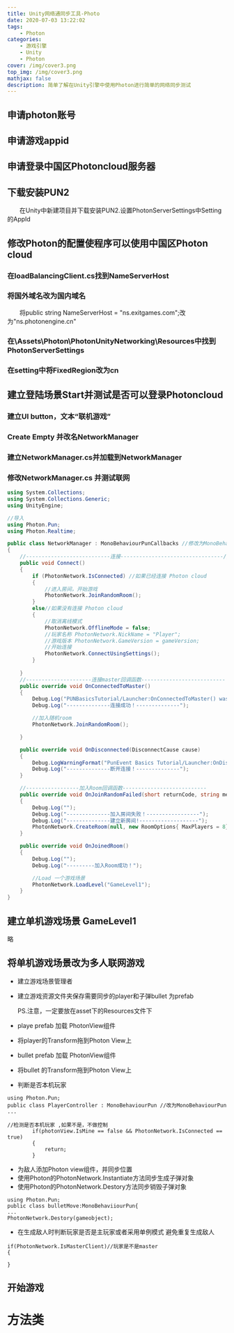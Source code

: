 ```yaml
---
title: Unity网络通同步工具-Photo
date: 2020-07-03 13:22:02
tags: 
    - Photon
categories: 
    - 游戏引擎
    - Unity
    - Photon
cover: /img/cover3.png
top_img: /img/cover3.png
mathjax: false
description: 简单了解在Unity引擎中使用Photon进行简单的网络同步测试
---
```

## 申请photon账号
## 申请游戏appid
## 申请登录中国区Photoncloud服务器
## 下载安装PUN2
&ensp;&ensp;&ensp;&ensp;在Unity中新建项目并下载安装PUN2.设置PhotonServerSettings中Setting  的AppId
## 修改Photon的配置使程序可以使用中国区Photon cloud
### 在loadBalancingClient.cs找到NameServerHost
### 将国外域名改为国内域名
&ensp;&ensp;&ensp;&ensp;将public string NameServerHost = "ns.exitgames.com";改为"ns.photonengine.cn"
### 在\Assets\Photon\PhotonUnityNetworking\Resources中找到PhotonServerSettings
### 在setting中将FixedRegion改为cn
## 建立登陆场景Start并测试是否可以登录Photoncloud
### 建立UI button，文本“联机游戏”
### Create Empty 并改名NetworkManager
### 建立NetworkManager.cs并加载到NetworkManager
### 修改NetworkManager.cs 并测试联网

```c#
using System.Collections;
using System.Collections.Generic;
using UnityEngine;

//导入 
using Photon.Pun;
using Photon.Realtime;

public class NetworkManager : MonoBehaviourPunCallbacks //修改为MonoBehaviourPunCallbacks
{
    //---------------------------连接---------------------------------//
    public void Connect()
    {
        if (PhotonNetwork.IsConnected) //如果已经连接 Photon cloud
        {
            //进入房间，开始游戏
            PhotonNetwork.JoinRandomRoom();
        }
        else//如果没有连接 Photon cloud
        {
            //取消离线模式
            PhotonNetwork.OfflineMode = false;
            //玩家名称 PhotonNetwork.NickName = "Player";
            //游戏版本 PhotonNetwork.GameVersion = gameVersion;
            //开始连接
            PhotonNetwork.ConnectUsingSettings();
        }
        
    }
    //---------------------连接master回调函数---------------------------
    public override void OnConnectedToMaster()
    {
        Debug.Log("PUNBasicsTutorial/Launcher:OnConnectedToMaster() was called by PUN");
        Debug.Log("--------------连接成功！--------------");

        //加入随机room
        PhotonNetwork.JoinRandomRoom();

    }

    public override void OnDisconnected(DisconnectCause cause)
    {
        Debug.LogWarningFormat("PunEvent Basics Tutorial/Launcher:OnDisconnected() was called by PUN with reason{0}",cause);
        Debug.Log("--------------断开连接！--------------");
    }

    //-----------------加入Room回调函数---------------------------
    public override void OnJoinRandomFailed(short returnCode, string message)
    {
        Debug.Log("");
        Debug.Log("--------------加入房间失败！-----------------");
        Debug.Log("--------------建立新房间!-------------------");
        PhotonNetwork.CreateRoom(null, new RoomOptions{ MaxPlayers = 8});
    }

    public override void OnJoinedRoom()
    {
        Debug.Log("");
        Debug.Log("---------加入Room成功！");

        //Load 一个游戏场景
        PhotonNetwork.LoadLevel("GameLevel1");
    }
}
```



## 建立单机游戏场景 GameLevel1

略

## 将单机游戏场景改为多人联网游戏

* 建立游戏场景管理者

* 建立游戏资源文件夹保存需要同步的player和子弹bullet 为prefab

  PS.注意，一定要放在asset下的Resources文件下

* playe prefab 加载 PhotonView组件

* 将player的Transform拖到Photon View上 

* bullet prefab 加载 PhotonView组件

* 将bullet 的Transform拖到Photon View上 

* 判断是否本机玩家

```
using Photon.Pun;
public class PlayerController : MonoBehaviourPun //改为MonoBehaviourPun
...

//检测是否本机玩家 ,如果不是，不做控制
        if(photonView.IsMine == false && PhotonNetwork.IsConnected == true)
        {
            return;
        }
```

* 为敌人添加Photon view组件，并同步位置
* 使用Photon的PhotonNetwork.Instantiate方法同步生成子弹对象
* 使用Photon的PhotonNetwork.Destory方法同步销毁子弹对象

```
using Photon.Pun;
public class bulletMove:MonoBehaviiourPun{
...
PhotonNetwork.Destory(gameobject);
```

* 在生成敌人时判断玩家是否是主玩家或者采用单例模式 避免重复生成敌人

```
if(PhotonNetwork.IsMasterClient)//玩家是不是master
{

}
```



## 开始游戏

# 方法类


